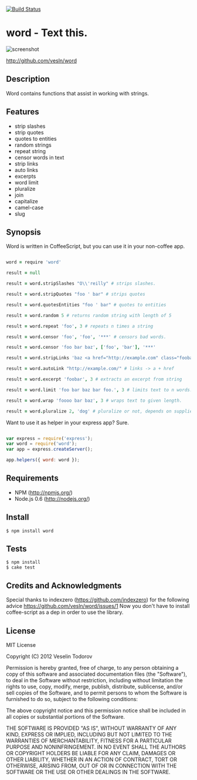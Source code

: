 [![Build Status](https://secure.travis-ci.org/vesln/word.png)](http://travis-ci.org/vesln/word)

# word - Text this.

![screenshot](http://img545.imageshack.us/img545/3503/wordlogo.png)
                              

http://github.com/vesln/word

## Description
	
Word contains functions that assist in working with strings.

## Features

- strip slashes
- strip quotes
- quotes to entities
- random strings
- repeat string
- censor words in text
- strip links
- auto links
- excerpts
- word limit
- pluralize
- join
- capitalize
- camel-case
- slug

## Synopsis

Word is written in CoffeeScript, but you can use it in your non-coffee app.

```coffeescript

word = require 'word'

result = null

result = word.stripSlashes "O\\'reilly" # strips slashes.

result = word.stripQuotes "foo ' bar" # strips quotes

result = word.quotesEntities "foo ' bar" # quotes to entities

result = word.random 5 # returns random string with length of 5

result = word.repeat 'foo', 3 # repeats n times a string

result = word.censor 'foo', 'foo', '***' # censors bad words.

result = word.censor 'foo bar baz', ['foo', 'bar'], '***'

result = word.stripLinks 'baz <a href="http://example.com" class="foobar">Foo</a>' # strips links

result = word.autoLink "http://example.com/" # links -> a + href

result = word.excerpt 'foobar', 3 # extracts an excerpt from string

result = word.limit 'foo bar baz bar foo.', 3 # limits text to n words.

result = word.wrap 'foooo bar baz', 3 # wraps text to given length.

result = word.pluralize 2, 'dog' # pluralize or not, depends on supplied count.

```

Want to use it as helper in your express app? Sure.

```javascript

var express = require('express');
var word = require('word');
var app = express.createServer();

app.helpers({ word: word });

```

## Requirements

- NPM (http://npmjs.org/)
- Node.js 0.6 (http://nodejs.org/)

## Install

	$ npm install word

## Tests

	$ npm install
	$ cake test

## Credits and Acknowledgments

Special thanks to indexzero (https://github.com/indexzero) for the following advice https://github.com/vesln/word/issues/1
Now you don't have to install coffee-script as a dep in order to use the library.

## License

MIT License

Copyright (C) 2012 Veselin Todorov

Permission is hereby granted, free of charge, to any person obtaining a copy of
this software and associated documentation files (the "Software"), to deal in
the Software without restriction, including without limitation the rights to
use, copy, modify, merge, publish, distribute, sublicense, and/or sell copies
of the Software, and to permit persons to whom the Software is furnished to do
so, subject to the following conditions:

The above copyright notice and this permission notice shall be included in all
copies or substantial portions of the Software.

THE SOFTWARE IS PROVIDED "AS IS", WITHOUT WARRANTY OF ANY KIND, EXPRESS OR
IMPLIED, INCLUDING BUT NOT LIMITED TO THE WARRANTIES OF MERCHANTABILITY,
FITNESS FOR A PARTICULAR PURPOSE AND NONINFRINGEMENT. IN NO EVENT SHALL THE
AUTHORS OR COPYRIGHT HOLDERS BE LIABLE FOR ANY CLAIM, DAMAGES OR OTHER
LIABILITY, WHETHER IN AN ACTION OF CONTRACT, TORT OR OTHERWISE, ARISING FROM,
OUT OF OR IN CONNECTION WITH THE SOFTWARE OR THE USE OR OTHER DEALINGS IN THE
SOFTWARE.